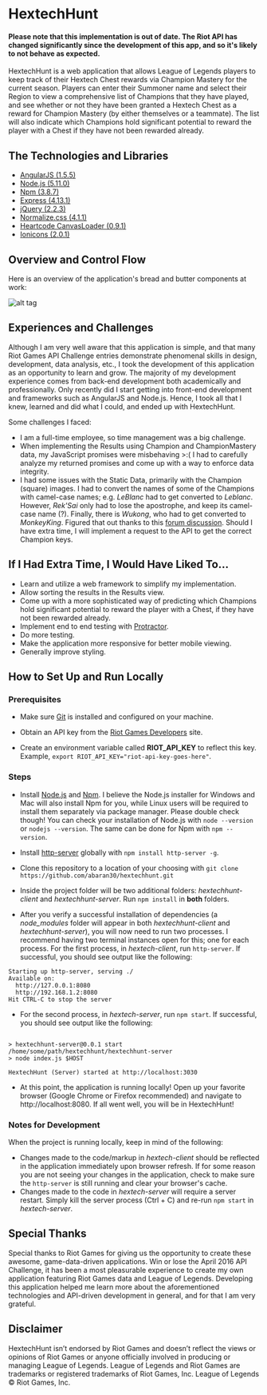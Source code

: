 # HextechHunt

#### Please note that this implementation is out of date. The Riot API has changed significantly since the development of this app, and so it's likely to not behave as expected.

HextechHunt is a web application that allows League of Legends players to keep track of their Hextech Chest rewards via Champion Mastery for the current season. Players can enter their Summoner name and select their Region to view a comprehensive list of Champions that they have played, and see whether or not they have been granted a Hextech Chest as a reward for Champion Mastery (by either themselves or a teammate). The list will also indicate which Champions hold significant potential to reward the player with a Chest if they have not been rewarded already.

## The Technologies and Libraries
+ [AngularJS (1.5.5)](https://angularjs.org/)
+ [Node.js (5.11.0)](https://nodejs.org/en/)
+ [Npm (3.8.7)](https://www.npmjs.com/)
+ [Express (4.13.1)](http://expressjs.com/)
+ [jQuery (2.2.3)](https://jquery.com/)
+ [Normalize.css (4.1.1)](https://necolas.github.io/normalize.css/)
+ [Heartcode CanvasLoader (0.9.1)](https://github.com/heartcode/CanvasLoader)
+ [Ionicons (2.0.1)](http://ionicons.com/)

## Overview and Control Flow
Here is an overview of the application's bread and butter components at work:

![alt tag](hextechhunt-overview.png)

## Experiences and Challenges
Although I am very well aware that this application is simple, and that many Riot Games API Challenge entries demonstrate phenomenal skills in design, development, data analysis, etc., I took the development of this application as an opportunity to learn and grow. The majority of my development experience comes from back-end development both academically and professionally. Only recently did I start getting into front-end development and frameworks such as AngularJS and Node.js. Hence, I took all that I knew, learned and did what I could, and ended up with HextechHunt.

Some challenges I faced:
+ I am a full-time employee, so time management was a big challenge.
+ When implementing the Results using Champion and ChampionMastery data, my JavaScript promises were misbehaving >:( I had to carefully analyze my returned promises and come up with a way to enforce data integrity.
+ I had some issues with the Static Data, primarily with the Champion (square) images. I had to convert the names of some of the Champions with camel-case names; e.g. *LeBlanc* had to get converted to *Leblanc*. However, *Rek'Sai* only had to lose the apostrophe, and keep its camel-case name (?). Finally, there is *Wukong*, who had to get converted to *MonkeyKing*. Figured that out thanks to this [forum discussion](https://developer.riotgames.com/discussion/community-discussion/show/p7fE97po). Should I have extra time, I will implement a request to the API to get the correct Champion keys.

## If I Had Extra Time, I Would Have Liked To...
+ Learn and utilize a web framework to simplify my implementation.
+ Allow sorting the results in the Results view.
+ Come up with a more sophisticated way of predicting which Champions hold significant potential to reward the player with a Chest, if they have not been rewarded already.
+ Implement end to end testing with [Protractor](http://angular.github.io/protractor/#/).
+ Do more testing.
+ Make the application more responsive for better mobile viewing.
+ Generally improve styling.

## How to Set Up and Run Locally
### Prerequisites
+ Make sure [Git](https://git-scm.com/) is installed and configured on your machine.

+ Obtain an API key from the [Riot Games Developers](https://developer.riotgames.com/) site.

+ Create an environment variable called **RIOT_API_KEY** to reflect this key. Example, `export RIOT_API_KEY="riot-api-key-goes-here"`.

### Steps
+ Install [Node.js](https://nodejs.org/en/) and [Npm](https://www.npmjs.com/). I believe the Node.js installer for Windows and Mac will also install Npm for you, while Linux users will be required to install them separately via package manager. Please double check though! You can check your installation of Node.js with `node --version` or `nodejs --version`. The same can be done for Npm with `npm --version`.

+ Install [http-server](https://www.npmjs.com/package/http-server) globally with `npm install http-server -g`.

+ Clone this repository to a location of your choosing with `git clone https://github.com/abaran30/hextechhunt.git`

+ Inside the project folder will be two additional folders: *hextechhunt-client* and *hextechhunt-server*. Run `npm install` in **both** folders.

+ After you verify a successful installation of dependencies (a *node_modules* folder will appear in both *hextechhunt-client* and *hextechhunt-server*), you will now need to run two processes. I recommend having two terminal instances open for this; one for each process. For the first process, in *hextech-client*, run `http-server`. If successful, you should see output like the following:
```
Starting up http-server, serving ./
Available on:
  http://127.0.0.1:8080
  http://192.168.1.2:8080
Hit CTRL-C to stop the server
```

+ For the second process, in *hextech-server*, run `npm start`. If successful, you should see output like the following:
```

> hextechhunt-server@0.0.1 start /home/some/path/hextechhunt/hextechhunt-server
> node index.js $HOST

HextechHunt (Server) started at http://localhost:3030
```

+ At this point, the application is running locally! Open up your favorite browser (Google Chrome or Firefox recommended) and navigate to http://localhost:8080. If all went well, you will be in HextechHunt!

### Notes for Development
When the project is running locally, keep in mind of the following:
+ Changes made to the code/markup in *hextech-client* should be reflected in the application immediately upon browser refresh. If for some reason you are not seeing your changes in the application, check to make sure the `http-server` is still running and clear your browser's cache.
+ Changes made to the code in *hextech-server* will require a server restart. Simply kill the server process (Ctrl + C) and re-run `npm start` in *hextech-server*.

## Special Thanks
Special thanks to Riot Games for giving us the opportunity to create these awesome, game-data-driven applications. Win or lose the April 2016 API Challenge, it has been a most pleasurable experience to create my own application featuring Riot Games data and League of Legends. Developing this application helped me learn more about the aforementioned technologies and API-driven development in general, and for that I am very grateful.

## Disclaimer

HextechHunt isn’t endorsed by Riot Games and doesn’t reflect the views or opinions of Riot Games or anyone officially involved in producing or managing League of Legends.
League of Legends and Riot Games are trademarks or registered trademarks of Riot Games, Inc. League of Legends © Riot Games, Inc.
